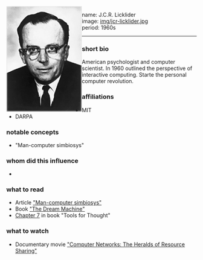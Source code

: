 <img align="left" width="200" src="img/jcr-licklider.jpg">

name: J.C.R. Licklider </br>
image: [img/jcr-licklider.jpg](img/jcr-licklider.jpg) </br>
period: 1960s </br>

-------

### short bio
American psychologist and computer scientist.
In 1960 outlined the perspective of interactive computing. 
Starte the personal computer revolution.

### affiliations
 - MIT
 - DARPA

### notable concepts
 - "Man-computer simbiosys"

### whom did this influence
 - 

### what to read
 - Article ["Man-computer simbiosys"](https://groups.csail.mit.edu/medg/people/psz/Licklider.html)
 - Book ["The Dream Machine"]()
 - [Chapter 7](http://www.rheingold.com/texts/tft/07.html#Chap07) in book "Tools for Thought"

### what to watch
 - Documentary movie ["Computer Networks: The Heralds of Resource Sharing"](https://www.youtube.com/watch?v=GjZ7ktIlSM0)
